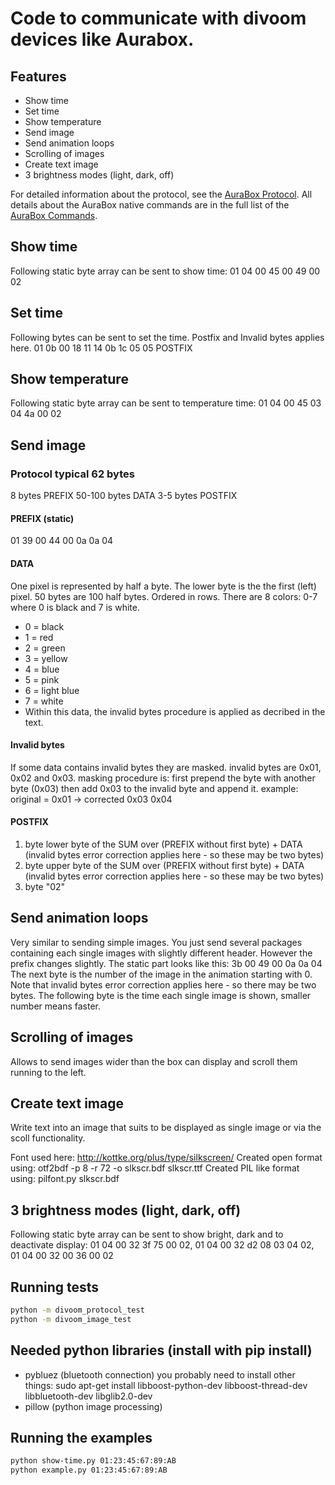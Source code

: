 # Code to communicate with divoom devices like Aurabox. #

## Features ##
* Show time
* Set time
* Show temperature
* Send image
* Send animation loops
* Scrolling of images
* Create text image
* 3 brightness modes (light, dark, off)

For detailed information about the protocol, see the [AuraBox Protocol](aurabox-protocol.md).
All details about the AuraBox native commands are in the full list of the [AuraBox Commands](aurabox-commands.md).

## Show time ##
Following static byte array can be sent to show time: 01 04 00 45 00 49 00 02

## Set time ##
Following bytes can be sent to set the time. Postfix and Invalid bytes applies here.
01 0b 00 18 11 14 0b 1c <hour> <minute> 05 05 POSTFIX

## Show temperature ##
Following static byte array can be sent to temperature time: 01 04 00 45 03 04 4a 00 02

## Send image ##

### Protocol typical 62 bytes ####
8 bytes PREFIX
50-100 bytes DATA
3-5 bytes POSTFIX

#### PREFIX (static) ####
01 39 00 44 00 0a 0a 04

#### DATA ####
One pixel is represented by half a byte. The lower byte is the the first (left) pixel.
50 bytes are 100 half bytes. Ordered in rows.
There are 8 colors: 0-7 where 0 is black and 7 is white.
* 0 = black
* 1 = red
* 2 = green
* 3 = yellow
* 4 = blue
* 5 = pink
* 6 = light blue
* 7 = white
* Within this data, the invalid bytes procedure is applied as decribed in the text.

#### Invalid bytes ####
If some data contains invalid bytes they are masked.
invalid bytes are 0x01, 0x02 and 0x03.
masking procedure is: 
first prepend the byte with another byte (0x03)
then add 0x03 to the invalid byte and append it.
example: original = 0x01 -> corrected 0x03 0x04

#### POSTFIX ####
1. byte lower byte of the SUM over (PREFIX without first byte) + DATA (invalid bytes error correction applies here - so these may be two bytes)
2. byte upper byte of the SUM over (PREFIX without first byte) + DATA (invalid bytes error correction applies here - so these may be two bytes)
4. byte "02"

## Send animation loops ##
Very similar to sending simple images. You just send several packages containing each single images with slightly different header.
However the prefix changes slightly.
The static part looks like this: 3b 00 49 00 0a 0a 04
The next byte is the number of the image in the animation starting with 0. Note that invalid bytes error correction applies here - so there may be two bytes.
The following byte is the time each single image is shown, smaller number means faster.

## Scrolling of images ##
Allows to send images wider than the box can display and scroll them running to the left.

## Create text image ##
Write text into an image that suits to be displayed as single image or via the scoll functionality.

Font used here: http://kottke.org/plus/type/silkscreen/
Created open format using: otf2bdf -p 8 -r 72 -o slkscr.bdf slkscr.ttf
Created PIL like format using: pilfont.py slkscr.bdf

## 3 brightness modes (light, dark, off) ##
Following static byte array can be sent to show bright, dark and to deactivate display: 01 04 00 32 3f 75 00 02, 01 04 00 32 d2 08 03 04 02, 01 04 00 32 00 36 00 02


## Running tests ##
```sh
python -m divoom_protocol_test
python -m divoom_image_test
```

## Needed python libraries (install with pip install) ##
* pybluez (bluetooth connection) you probably need to install other things: sudo apt-get install libboost-python-dev libboost-thread-dev libbluetooth-dev libglib2.0-dev
* pillow (python image processing)

## Running the examples ##
```sh
python show-time.py 01:23:45:67:89:AB
python example.py 01:23:45:67:89:AB
```
